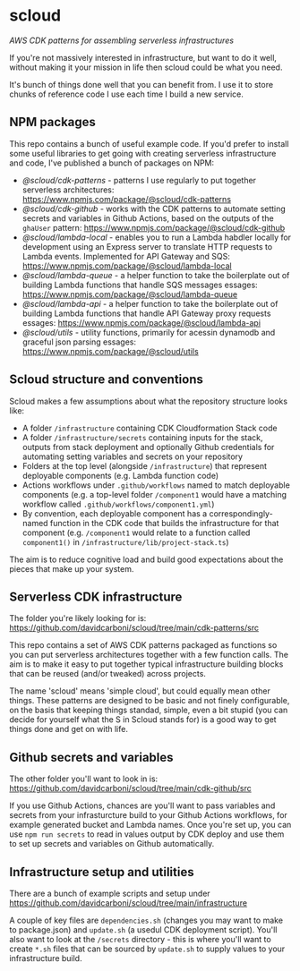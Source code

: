 # scloud

_AWS CDK patterns for assembling serverless infrastructures_

If you're not massively interested in infrastructure, but want to do it well, without making it your mission in life then scloud could be what you need.

It's bunch of things done well that you can benefit from. I use it to store chunks of reference code I use each time I build a new service.

## NPM packages

This repo contains a bunch of useful example code. If you'd prefer to install some useful libraries to get going with creating serverless infrastructure and code, I've published a bunch of packages on NPM:

 * *@scloud/cdk-patterns* - patterns I use regularly to put together serverless architectures: https://www.npmjs.com/package/@scloud/cdk-patterns
 * *@scloud/cdk-github* - works with the CDK patterns to automate setting secrets and variables in Github Actions, based on the outputs of the `ghaUser` pattern: https://www.npmjs.com/package/@scloud/cdk-github
 * *@scloud/lambda-local* - enables you to run a Lambda habdler locally for development using an Express server to translate HTTP requests to Lambda events. Implemented for API Gateway and SQS: https://www.npmjs.com/package/@scloud/lambda-local
 * *@scloud/lambda-queue* - a helper function to take the boilerplate out of building Lambda functions that handle SQS messages
essages: https://www.npmjs.com/package/@scloud/lambda-queue
 * *@scloud/lambda-api* - a helper function to take the boilerplate out of building Lambda functions that handle API Gateway proxy requests
essages: https://www.npmjs.com/package/@scloud/lambda-api
 * *@scloud/utils* - utility functions, primarily for acessin dynamodb and graceful json parsing
essages: https://www.npmjs.com/package/@scloud/utils

## Scloud structure and conventions

Scloud makes a few assumptions about what the repository structure looks like:

 * A folder `/infrastructure` containing CDK Cloudformation Stack code
 * A folder `/infrastructure/secrets` containing inputs for the stack, outputs from stack deployment and optionally Github credentials for automating setting variables and secrets on your repository
 * Folders at the top level (alongside `/infrastructure`) that represent deployable components (e.g. Lambda function code)
 * Actions workflows under `.github/workflows` named to match deployable components (e.g. a top-level folder `/component1` would have a matching workflow called `.github/workflows/component1.yml`)
 * By convention, each deployable component has a correspondingly-named function in the CDK code that builds the infrastructure for that component (e.g. `/component1` would relate to a function called `component1()` in `/infrastructure/lib/project-stack.ts`)

 The aim is to reduce cognitive load and build good expectations about the pieces that make up your system.

## Serverless CDK infrastructure

The folder you're likely looking for is: https://github.com/davidcarboni/scloud/tree/main/cdk-patterns/src

This repo contains a set of AWS CDK patterns packaged as functions so you can put serverless architectures together with a few function calls. The aim is to make it easy to put together typical infrastructure building blocks that can be reused (and/or tweaked) across projects.

The name 'scloud' means 'simple cloud', but could equally mean other things. These patterns are designed to be basic and not finely configurable, on the basis that keeping things standad, simple, even a bit stupid (you can decide for yourself what the S in Scloud stands for) is a good way to get things done and get on with life.

## Github secrets and variables

The other folder you'll want to look in is: https://github.com/davidcarboni/scloud/tree/main/cdk-github/src

If you use Github Actions, chances are you'll want to pass variables and secrets from your infrasturcture build to your Github Actions workflows, for example generated bucket and Lambda names. Once you're set up, you can use `npm run secrets` to read in values output by CDK deploy and use them to set up secrets and variables on Github automatically.

## Infrastructure setup and utilities

There are a bunch of example scripts and setup under https://github.com/davidcarboni/scloud/tree/main/infrastructure

A couple of key files are `dependencies.sh` (changes you may want to make to package.json) and `update.sh` (a usedul CDK deployment script). You'll also want to look at the `/secrets` directory - this is where you'll want to create `*.sh` files that can be sourced by `update.sh` to supply values to your infrastructure build.
